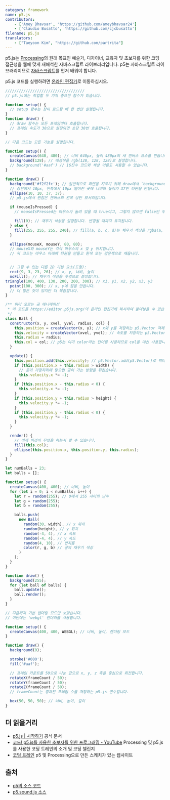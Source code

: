 ```yaml
---
category: framework
name: p5.js
contributors:
    - ['Amey Bhavsar', 'https://github.com/ameybhavsar24']
    - ['Claudio Busatto', 'https://github.com/cjcbusatto']
filename: p5.js
translators:
    - ["Taeyoon Kim", "https://github.com/partrita"]
---
```


p5.js는 [Processing](https://processing.org)의 원래 목표인 예술가, 디자이너, 교육자 및 초보자를 위한 코딩 접근성을 웹에 맞게 재해석한 자바스크립트 라이브러리입니다.
p5는 자바스크립트 라이브러리이므로 [자바스크립트](../javascript/)를 먼저 배워야 합니다.

p5.js 코드를 실행하려면 [온라인 편집기](https://editor.p5js.org/)로 이동하십시오.

```js
///////////////////////////////////
// p5.js에는 작업할 두 가지 중요한 함수가 있습니다.

function setup() {
  // setup 함수는 창이 로드될 때 한 번만 실행됩니다.
}
function draw() {
  // draw 함수는 모든 프레임마다 호출됩니다.
  // 프레임 속도가 30으로 설정되면 초당 30번 호출됩니다.
}

// 다음 코드는 모든 기능을 설명합니다.

function setup() {
  createCanvas(640, 480); // 너비 640px, 높이 480px의 새 캔버스 요소를 만듭니다.
  background(128); // 배경색을 rgb(128, 128, 128)로 설정합니다.
  // background('#aaf') // 16진수 코드와 색상 이름도 사용할 수 있습니다.
}

function draw() {
  background('#f2f2fc'); // 일반적으로 화면을 지우기 위해 draw에서 `background`를 호출합니다.
  // 상단에서 10px, 왼쪽에서 10px 떨어진 곳에 너비와 높이가 37인 타원을 만듭니다.
  ellipse(10, 10, 37, 37);
  // p5.js에서 원점은 캔버스의 왼쪽 상단 모서리입니다.

  if (mouseIsPressed) {
    // mouseIsPressed는 마우스가 눌려 있을 때 true이고, 그렇지 않으면 false인 부울 변수입니다.

    fill(0); // 채우기 색상을 설정합니다. 변경될 때까지 유지됩니다.
  } else {
    fill(255, 255, 255, 240); // fill(a, b, c, d)는 채우기 색상을 rgba(a, b, c, d)로 설정합니다.
  }

  ellipse(mouseX, mouseY, 80, 80);
  // mouseX와 mouseY는 각각 마우스의 x 및 y 위치입니다.
  // 위 코드는 마우스 아래에 타원을 만들고 흰색 또는 검은색으로 채웁니다.


  // 그릴 수 있는 다른 2D 기본 요소(도형):
  rect(9, 3, 23, 26); // x, y, 너비, 높이
  noFill(); // 채우기 색상을 투명으로 설정합니다.
triangle(100, 400, 130, 200, 200, 300); // x1, y1, x2, y2, x3, y3
  point(100, 300); // x, y에 점을 만듭니다.
  // 더 많은 것이 있지만 더 복잡합니다.
}

/** 튀어 오르는 공 애니메이션
 * 이 코드를 https://editor.p5js.org/의 온라인 편집기에 복사하여 붙여넣을 수 있습니다.
 */
class Ball {
  constructor(x, y, xvel, yvel, radius, col) {
    this.position = createVector(x, y); // x와 y를 저장하는 p5.Vector 객체를 만듭니다.
    this.velocity = createVector(xvel, yvel); // 속도를 저장하는 p5.Vector를 만듭니다.
    this.radius = radius;
    this.col = col; // p5는 이미 color라는 단어를 사용하므로 col을 대신 사용합니다.
  }

  update() {
    this.position.add(this.velocity); // p5.Vector.add(p5.Vector)로 벡터를 추가할 수 있습니다.
    if (this.position.x + this.radius > width) {
      // 공이 가장자리에 닿으면 공이 가는 방향을 뒤집습니다.
      this.velocity.x *= -1;
    }
    if (this.position.x - this.radius < 0) {
      this.velocity.x *= -1;
    }
    if (this.position.y + this.radius > height) {
      this.velocity.y *= -1;
    }
    if (this.position.y - this.radius < 0) {
      this.velocity.y *= -1;
    }
  }

  render() {
    // 이제 이것이 무엇을 하는지 알 수 있습니다.
    fill(this.col);
    ellipse(this.position.x, this.position.y, this.radius);
  }
}

let numBalls = 23;
let balls = [];

function setup() {
  createCanvas(400, 400); // 너비, 높이
  for (let i = 0; i < numBalls; i++) {
    let r = random(255); // 0에서 255 사이의 난수
    let g = random(255);
    let b = random(255);

    balls.push(
      new Ball(
        random(30, width), // x 위치
        random(height), // y 위치
        random(-4, 4), // x 속도
        random(-4, 4), // y 속도
        random(4, 10), // 반지름
        color(r, g, b) // 공의 채우기 색상
      )
    );
  }
}

function draw() {
  background(255);
  for (let ball of balls) {
    ball.update();
    ball.render();
  }
}

// 지금까지 기본 렌더링 모드만 보았습니다.
// 이번에는 'webgl' 렌더러를 사용합니다.

function setup() {
  createCanvas(400, 400, WEBGL); // 너비, 높이, 렌더링 모드
}

function draw() {
  background(0);

  stroke('#000');
  fill('#aaf');

  // 프레임 카운트를 50으로 나눈 값으로 x, y, z 축을 중심으로 회전합니다.
  rotateX(frameCount / 50);
  rotateY(frameCount / 50);
  rotateZ(frameCount / 50);
  // frameCount는 경과된 프레임 수를 저장하는 p5.js 변수입니다.

  box(50, 50, 50); // 너비, 높이, 깊이
}
```

## 더 읽을거리

- [p5.js | 시작하기](http://p5js.org/get-started/) 공식 문서
- [코드! p5.js를 사용한 초보자를 위한 프로그래밍 - YouTube](https://www.youtube.com/watch?v=yPWkPOfnGsw&vl=en) Processing 및 p5.js를 사용한 코딩 트레인의 소개 및 코딩 챌린지
- [코딩 트레인](https://codingtra.in/) p5 및 Processing으로 만든 스케치가 있는 웹사이트

## 출처

- [p5의 소스 코드](https://github.com/processing/p5.js)
- [p5.sound.js 소스](https://github.com/processing/p5.js-sound)